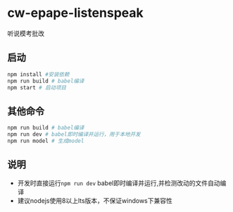 # cw-epape-listenspeak
听说模考批改

## 启动
```sh
npm install #安装依赖
npm run build # babel编译
npm start # 启动项目
```

## 其他命令
```sh
npm run build # babel编译
npm run dev # babel即时编译并运行，用于本地开发
npm run model # 生成model
```


## 说明
+ 开发时直接运行``` npm run dev ``` babel即时编译并运行,并检测改动的文件自动编译
+ 建议nodejs使用8以上lts版本，不保证windows下兼容性
